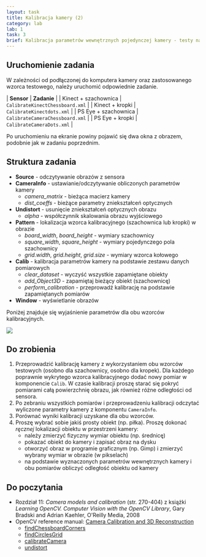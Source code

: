 ```yaml
---
layout: task
title: Kalibracja kamery (2)
category: lab
lab: 1
task: 3
brief: Kalibracja parametrów wewnętrznych pojedynczej kamery - testy na sprzęcie, wykorzystanie różnych wzorców kalibracyjnych.
---
```


## Uruchomienie zadania

W zależności od podłączonej do komputera kamery oraz zastosowanego wzorca testowego, należy uruchomić odpowiednie zadanie. 

| **Sensor**              | **Zadanie**           |
| Kinect + szachownica    | `CalibrateKinectChessboard.xml` |
| Kinect + kropki         | `CalibrateKinectdots.xml` |
| PS Eye + szachownica    | `CalibrateCameraChessboard.xml` |
| PS Eye + kropki         | `CalibrateCameraDots.xml` |

Po uruchomieniu na ekranie powiny pojawić się dwa okna z obrazem, podobnie jak w zadaniu poprzednim.

## Struktura zadania

   * **Source** - odczytywanie obrazów z sensora
   * **CameraInfo** - ustawianie/odczytywanie obliczonych parametrów kamery
      * *camera_matrix* - bieżąca macierz kamery
      * *dist_coeffs* - bieżące parametry zniekształceń optycznych
   * **Undistort** - usunięcie zniekształceń optycznych obrazu
      * *alpha* - współczynnik skalowania obrazu wyjściowego
   * **Pattern** - lokalizacja wzorca kalibracyjnego (szachownica lub kropki) w obrazie
      * *board_width*, *board_height* - wymiary szachownicy
      * *square_width*, *square_height* - wymiary pojedynczego pola szachownicy
      * *grid.width*, *grid.height*, *grid.size* - wymiary wzorca kołowego
   * **Calib** - kalibracja parametrów kamery na podstawie zestawu danych pomiarowych
      * *clear_dataset* - wyczyść wszystkie zapamiętane obiekty
      * *add_Object3D* - zapamiętaj bieżący obiekt (szachownicę) 
      * *perform_calibration* - przeprowadź kalibrację na podstawie zapamiętanych pomiarów
   * **Window** - wyświetlanie obrazów

Poniżej znajduje się wyjaśnienie parametrów dla obu wzorców kalibracyjnych.

![]({{site.baseurl}}/public/l1/pattern_explained.png)

## Do zrobienia

1. Przeprowadzić kalibrację kamery z wykorzystaniem obu wzorców testowych (osobno dla szachownicy, osobno dla kropek).
Dla każdego poprawnie wykrytego wzorca kalibracyjnego dodać nowy pomiar w komponencie `Calib`.
W czasie kalibracji proszę starać się pokryć pomiarami całą powierzchnię obrazu, jak również różne odległości od sensora.
2. Po zebraniu wszystkich pomiarów i przeprowadzeniu kalibracji odczytać wyliczone parametry kamery z komponentu `CameraInfo`.
3. Porównać wyniki kalibracji uzyskane dla obu wzorców.
4. Proszę wybrać sobie jakiś prosty obiekt (np. piłka). Proszę dokonać _ręcznej_ lokalizacji obiektu w przestrzeni kamery:
   * należy zmierzyć fizyczny wymiar obiektu (np. średnicę)
   * pokazać obiekt do kamery i zapisać obraz na dysku
   * otworzyć obraz w programie graficznym (np. Gimp) i zmierzyć wybrany wymiar w obrazie (w pikselach)
   * na podstawie wyznaczonych parametrów wewnętrznych kamery i obu pomiarów obliczyć odległość obiektu od kamery

## Do poczytania
   * Rozdział 11: _Camera models and calibration_ (str. 270-404) z książki _Learning OpenCV. Computer Vision with the OpenCV Library_, Gary Bradski and Adrian Kaehler, O'Reilly Media, 2008
   * OpenCV reference manual: [Camera Calibration and 3D Reconstruction](http://docs.opencv.org/2.4/modules/calib3d/doc/camera_calibration_and_3d_reconstruction.html)
      * [findChessboardCorners](http://docs.opencv.org/2.4/modules/calib3d/doc/camera_calibration_and_3d_reconstruction.html#findchessboardcorners)
      * [findCirclesGrid](http://docs.opencv.org/2.4/modules/calib3d/doc/camera_calibration_and_3d_reconstruction.html#findcirclesgrid)
      * [calibrateCamera](http://docs.opencv.org/2.4/modules/calib3d/doc/camera_calibration_and_3d_reconstruction.html#calibratecamera)
      * [undistort](http://docs.opencv.org/2.4/modules/imgproc/doc/geometric_transformations.html#undistort)
